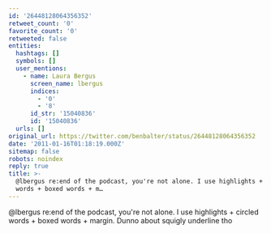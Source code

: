 ```yaml
---
id: '26448128064356352'
retweet_count: '0'
favorite_count: '0'
retweeted: false
entities:
  hashtags: []
  symbols: []
  user_mentions:
    - name: Laura Bergus
      screen_name: lbergus
      indices:
        - '0'
        - '8'
      id_str: '15040836'
      id: '15040836'
  urls: []
original_url: https://twitter.com/benbalter/status/26448128064356352
date: '2011-01-16T01:18:19.000Z'
sitemap: false
robots: noindex
reply: true
title: >-
  @lbergus re:end of the podcast, you're not alone. I use highlights + circled
  words + boxed words + m…
---
```


@lbergus re:end of the podcast, you're not alone. I use highlights + circled words + boxed words + margin. Dunno about squigly underline tho